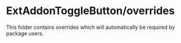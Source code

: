 # ExtAddonToggleButton/overrides

This folder contains overrides which will automatically be required by package users.
